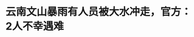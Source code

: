 <!DOCTYPE html>
<html lang="zh-CN">

<head>
    
<title>云南文山暴雨有人员被大水冲走，官方：2人不幸遇难_腾讯新闻</title>
<meta name="keywords" content="暴雨,云南文山,文山,云南,大水,遇难,文山壮族苗族自治州">
<meta name="description" content="极目新闻记者 余渊5月20日，有网友发布视频称，云南文山市高登路附近有人被大水冲走，疑似有人员死亡。市民贾先生（化姓）向极目新闻记者介绍，事发于5月19日，当天文山下了大雨，他的一名亲属在事故中遇难，目前人已送到当地殡仪馆。5月21日上午，文山市殡仪馆工作人员告诉极目新闻记者，他们从事发地附近接到了两具遗体。...">
<meta name="author" content="腾讯网">
<meta name="copyright" content="Copyright 1998 - 2025 Tencent. All Rights Reserved">
<meta property="og:type" content="news" />

<meta property="og:title" content="云南文山暴雨有人员被大水冲走，官方：2人不幸遇难_腾讯新闻" />
<meta property="og:description" content="极目新闻记者 余渊5月20日，有网友发布视频称，云南文山市高登路附近有人被大水冲走，疑似有人员死亡。市民贾先生（化姓）向极目新闻记者介绍，事发于5月19日，当天文山下了大雨，他的一名亲属在事故中遇难，目前人已送到当地殡仪馆。5月21日上午，文山市殡仪馆工作人员告诉极目新闻记者，他们从事发地附近接到了两具遗体。..." />
<meta property="og:url" content="https://news.qq.com/rain/a/20250521A03S3Z00" />
<meta property="og:image" content="https://inews.gtimg.com/news_ls/OdCYgu1QSaBLe6sK8P9G0el26Y71nImIB9D7BLfIA63S0AA_640330/0" />
<meta property="article:author" content="极目新闻" />
<meta property="article:published_time" content="2025-05-21 11:10:12" />
<meta property="category" content="social" />

<meta name="baidu-site-verification" content="jJeIJ5X7pP" />
    <meta charset="utf-8" />
<meta http-equiv="X-UA-Compatible" content="IE=Edge" />
<meta name="viewport" content="width=device-width, initial-scale=1, shrink-to-fit=no" />
<link rel="dns-prefetch" href="mat1.gtimg.com">
<link rel="dns-prefetch" href="i.news.qq.com">
<link rel="shortcut icon" href="https://mat1.gtimg.com/qqcdn/qqindex2021/favicon.ico">
<script nomodule="true" src="https://mat1.gtimg.com/qqcdn/qqindex2021/common-static/20240515201444/core3-37-1.min.js"></script>
<script>
  try {
    if (!window.IntersectionObserver) {
      var observerScript = document.createElement('script');
      observerScript.src = "https://mat1.gtimg.com/qqcdn/qqindex2021/common-static/20241024141058/intersection-observer-polyfill.js";
      document.head.appendChild(observerScript);
    }
  } catch (error) {}
</script>

<script>
  try {
    if (!Element.prototype.scrollTo) {
      var scrollScript = document.createElement('script');
      scrollScript.src = "https://mat1.gtimg.com/qqcdn/qqindex2021/common-static/20241025153001/scroll-behavior-polyfill.js";
      document.head.appendChild(scrollScript);
    }
  } catch (error) {}
</script>
<script>
  try {
    if ('scrollRestoration' in window.history) {
      window.history.scrollRestoration = 'manual';
    }
    window.isPcClient = Boolean(window.electron) && (
      window.navigator.userAgent.indexOf('pc-client') > 0 ||
      window.navigator.userAgent.indexOf('TencentNews') > 0
    );
  } catch {}
</script>
<script>
  try {
    if (window.isPcClient) {
      var bodyStyle = document.createElement('style');
      bodyStyle.innerText = 'body{ zoom: 0.95 }';
      document.head.appendChild(bodyStyle);
    }
  } catch {}
</script>
<script>
  window.DATA = {"url":"https://view.inews.qq.com/a/20250521A03S3Z00","article_id":"20250521A03S3Z00","article_type":"0","title":"云南文山暴雨有人员被大水冲走，官方：2人不幸遇难","desc":"极目新闻记者 余渊5月20日，有网友发布视频称，云南文山市高登路附近有人被大水冲走，疑似有人员死亡。市民贾先生（化姓）向极目新闻记者介绍，事发于5月19日，当天文山下了大雨，他的一名亲属在事故中遇难，目前人已送到当地殡仪馆。5月21日上午，文山市殡仪馆工作人员告诉极目新闻记者，他们从事发地附近接到了两具遗体。...","iNewsRecommendLevel":1,"abstract":"极目新闻记者 余渊5月20日，有网友发布视频称，云南文山市高登路附近有人被大水冲走，疑似有人员死亡。市民贾先生（化姓）向极目新闻记者介绍，事发于5月19日，当天文山下了大雨，他的一名亲属在事故中遇难，目前人已送到当地殡仪馆。5月21日上午，文山市殡仪馆工作人员告诉极目新闻记者，他们从事发地附近接到了两具遗体。...","catalog1":"social","ad_channel_sign":"news","introduction":"","media":"极目新闻","media_id":"5206106","pubtime":"2025-05-21 11:10:12","comment_id":"8413589961","political":0,"cmsId":"20250521A03S3Z00","cms_id":"20250521A03S3Z00","closeAllAd":1,"closeAllFavorite":false,"originContent":{"directory":{"ai_list":null,"enable":2,"list":null},"text":"\u003cdiv class=\"rich_media_content\"\u003e\u003c!--NO_AD_ERROR_2--\u003e\u003cp\u003e极目新闻记者 余渊\u003c/p\u003e\u003cp\u003e5月20日，有网友发布视频称，云南文山市高登路附近有人被大水冲走，疑似有人员死亡。\u003c/p\u003e\u003cp style=\"text-align: center\" data-exeditor-arbitrary-box=\"image-box\"\u003e\u003c!--IMG_0--\u003e\u003c/p\u003e\u003cp\u003e市民贾先生（化姓）向极目新闻记者介绍，事发于5月19日，当天文山下了大雨，他的一名亲属在事故中遇难，目前人已送到当地殡仪馆。\u003c!--NO_AD_0--\u003e\u003c!--EOP_0--\u003e\u003c/p\u003e\u003c!--PARAGRAPH_0--\u003e\u003cp\u003e5月21日上午，文山市殡仪馆工作人员告诉极目新闻记者，他们从事发地附近接到了两具遗体。\u003c/p\u003e\u003cp\u003e文山市一官方部门工作人员向极目新闻记者证实，事件致2人死亡。\u003c/p\u003e\u003cp\u003e公开信息显示，文山市气象台2025年5月19日02时33分发布暴雨黄色预警信号：过去3小时，我市追栗街镇石桥站降雨量达到27.2毫米，预计未来3小时追栗街、平坝、古木、柳井、新平、开化等乡镇（街道）将出现暴雨，请防范可能引发的\u003c!--SECURE_LINK_BEGIN_0--\u003e内涝\u003c!--SECURE_LINK_END_0--\u003e、山洪、地质灾害。\u003c!--NO_AD_1--\u003e\u003c!--EOP_1--\u003e\u003c/p\u003e\u003c!--PARAGRAPH_1--\u003e\u003cp\u003e（来源：极目新闻）\u003c/p\u003e\u003cp\u003e\u003cstrong\u003e更多精彩资讯请在应用市场下载“极目新闻”客户端，未经授权请勿转载，欢迎提供新闻线索，一经采纳即付报酬。24小时报料热线027-86777777。\u003c/strong\u003e\u003c!--NO_AD_2--\u003e\u003c!--EOP_2--\u003e\u003c!--NO_AD_3--\u003e\u003c!--EOP_3--\u003e\u003c!--NO_AD_4--\u003e\u003c!--EOP_4--\u003e\u003c/p\u003e\u003c!--PARAGRAPH_4--\u003e\u003c!--PARAGRAPH_3--\u003e\u003c!--PARAGRAPH_2--\u003e\u003cdiv powered-by=\"qqnews_ex-editor\"\u003e\u003c/div\u003e\u003cstyle\u003e.rich_media_content{--news-tabel-th-night-color: #444444;--news-font-day-color: #333;--news-font-night-color: #d9d9d9;--news-bottom-distance: 22px}.rich_media_content p:not([data-exeditor-arbitrary-box=image-box]){letter-spacing:.5px;line-height:30px;margin-bottom:var(--news-bottom-distance);word-wrap:break-word}.rich_media_content{color:var(--news-font-day-color);font-size:18px}@media(prefers-color-scheme:dark){body:not([data-weui-theme=light]):not([dark-mode-disable=true]) .rich_media_content p:not([data-exeditor-arbitrary-box=image-box]){letter-spacing:.5px;line-height:30px;margin-bottom:var(--news-bottom-distance);word-wrap:break-word}body:not([data-weui-theme=light]):not([dark-mode-disable=true]) .rich_media_content{color:var(--news-font-night-color)}}.data_color_scheme_dark .rich_media_content p:not([data-exeditor-arbitrary-box=image-box]){letter-spacing:.5px;line-height:30px;margin-bottom:var(--news-bottom-distance);word-wrap:break-word}.data_color_scheme_dark .rich_media_content{color:var(--news-font-night-color)}.data_color_scheme_dark .rich_media_content{font-size:18px}.rich_media_content p[data-exeditor-arbitrary-box=image-box]{margin-bottom:11px}.rich_media_content\u003ediv:not(.qnt-video),.rich_media_content\u003esection{margin-bottom:var(--news-bottom-distance)}.rich_media_content hr{margin-bottom:var(--news-bottom-distance)}.rich_media_content .link_list{margin:0;margin-top:20px;min-height:0!important}.rich_media_content blockquote{background:#f9f9f9;border-left:6px solid #ccc;margin:1.5em 10px;padding:.5em 10px}.rich_media_content blockquote p{margin-bottom:0!important}.data_color_scheme_dark .rich_media_content blockquote{background:#323232}@media(prefers-color-scheme:dark){body:not([data-weui-theme=light]):not([dark-mode-disable=true]) .rich_media_content blockquote{background:#323232}}.rich_media_content ol[data-ex-list]{--ol-start: 1;--ol-list-style-type: decimal;list-style-type:none;counter-reset:olCounter calc(var(--ol-start,1) - 1);position:relative}.rich_media_content ol[data-ex-list]\u003eli\u003e:first-child::before{content:counter(olCounter,var(--ol-list-style-type)) '. ';counter-increment:olCounter;font-variant-numeric:tabular-nums;display:inline-block}.rich_media_content ul[data-ex-list]{--ul-list-style-type: circle;list-style-type:none;position:relative}.rich_media_content ul[data-ex-list].nonUnicode-list-style-type\u003eli\u003e:first-child::before{content:var(--ul-list-style-type) ' ';font-variant-numeric:tabular-nums;display:inline-block;transform:scale(0.5)}.rich_media_content ul[data-ex-list].unicode-list-style-type\u003eli\u003e:first-child::before{content:var(--ul-list-style-type) ' ';font-variant-numeric:tabular-nums;display:inline-block;transform:scale(0.8)}.rich_media_content ol:not([data-ex-list]){padding-left:revert}.rich_media_content ul:not([data-ex-list]){padding-left:revert}.rich_media_content table{display:table;border-collapse:collapse;margin-bottom:var(--news-bottom-distance)}.rich_media_content table th,.rich_media_content table td{word-wrap:break-word;border:1px solid #ddd;white-space:nowrap;padding:2px 5px}.rich_media_content table th{font-weight:700;background-color:#f0f0f0;text-align:left}.rich_media_content table p{margin-bottom:0!important}.data_color_scheme_dark .rich_media_content table th{background:var(--news-tabel-th-night-color)}@media(prefers-color-scheme:dark){body:not([data-weui-theme=light]):not([dark-mode-disable=true]) .rich_media_content table th{background:var(--news-tabel-th-night-color)}}.rich_media_content .qqnews_image_desc,.rich_media_content p[type=om-image-desc]{line-height:20px!important;text-align:center!important;font-size:14px!important;color:#666!important}.rich_media_content div[data-exeditor-arbitrary-box=wrap]:not([data-exeditor-arbitrary-box-special-style]){max-width:100%}.rich_media_content .qqnews-content{--wmfont: 0;--wmcolor: transparent;font-size:var(--wmfont);color:var(--wmcolor);line-height:var(--wmfont)!important;margin-bottom:var(--wmfont)!important}.rich_media_content .qqnews_sign_emphasis{background:#f7f7f7}.rich_media_content .qqnews_sign_emphasis ol{word-wrap:break-word;border:none;color:#5c5c5c;line-height:28px;list-style:none;margin:14px 0 6px;padding:16px 15px 4px}.rich_media_content .qqnews_sign_emphasis p{margin-bottom:12px!important}.rich_media_content .qqnews_sign_emphasis ol\u003eli\u003ep{padding-left:30px}.rich_media_content .qqnews_sign_emphasis ol\u003eli{list-style:none}.rich_media_content .qqnews_sign_emphasis ol\u003eli\u003ep:first-child::before{margin-left:-30px;content:counter(olCounter,decimal) ''!important;counter-increment:olCounter!important;font-variant-numeric:tabular-nums!important;background:#37f;border-radius:2px;color:#fff;font-size:15px;font-style:normal;text-align:center;line-height:18px;width:18px;height:18px;margin-right:12px;position:relative;top:-1px}.data_color_scheme_dark .rich_media_content .qqnews_sign_emphasis{background:#262626}.data_color_scheme_dark .rich_media_content .qqnews_sign_emphasis ol\u003eli\u003ep{color:#a9a9a9}@media(prefers-color-scheme:dark){body:not([data-weui-theme=light]):not([dark-mode-disable=true]) .rich_media_content .qqnews_sign_emphasis{background:#262626}body:not([data-weui-theme=light]):not([dark-mode-disable=true]) .rich_media_content .qqnews_sign_emphasis ol\u003eli\u003ep{color:#a9a9a9}}.rich_media_content h1,.rich_media_content h2,.rich_media_content h3,.rich_media_content h4,.rich_media_content h5,.rich_media_content h6{margin-bottom:var(--news-bottom-distance);font-weight:700}.rich_media_content h1{font-size:20px}.rich_media_content h2,.rich_media_content h3{font-size:19px}.rich_media_content h4,.rich_media_content h5,.rich_media_content h6{font-size:18px}.rich_media_content li:empty{display:none}.rich_media_content ul,.rich_media_content ol{margin-bottom:var(--news-bottom-distance)}.rich_media_content div\u003ep:only-child{margin-bottom:0!important}.rich_media_content .cms-cke-widget-title-wrap p{margin-bottom:0!important}\u003c/style\u003e\u003c/div\u003e","version":"v2"},"originAttribute":{"IMG_0":{"bigOrigUrl":"https://inews.gtimg.com/om_bt/OWuMDzkmmilKYTICUBppbjDE9MmaeGqXoTo_uc4Zti3bQAA/0","compressUrl":"https://inews.gtimg.com/om_bt/OWuMDzkmmilKYTICUBppbjDE9MmaeGqXoTo_uc4Zti3bQAA/641","desc":"","fullPic":"1","height":836,"imgurl0":"https://inews.gtimg.com/om_bt/OWuMDzkmmilKYTICUBppbjDE9MmaeGqXoTo_uc4Zti3bQAA/0","imgurl1000":"https://inews.gtimg.com/om_bt/OWuMDzkmmilKYTICUBppbjDE9MmaeGqXoTo_uc4Zti3bQAA/1000","islong":0,"origUrl":"https://inews.gtimg.com/om_bt/OWuMDzkmmilKYTICUBppbjDE9MmaeGqXoTo_uc4Zti3bQAA/641","size":127,"style":"display: inline-block; max-width: 100%; width: 532px","thumb":"https://inews.gtimg.com/om_bt/OWuMDzkmmilKYTICUBppbjDE9MmaeGqXoTo_uc4Zti3bQAA_181x181s/0","url":"https://inews.gtimg.com/om_bt/OWuMDzkmmilKYTICUBppbjDE9MmaeGqXoTo_uc4Zti3bQAA/641","width":532}},"selfDeclare":{},"userAddress":"湖北","card":{"chlid":"5206106","chlname":"极目新闻","desc":"全球眼，中国心，瞭望者，思想家。","icon":"http://inews.gtimg.com/newsapp_ls/0/13313835343_200200/0","msgEntry":1,"uin":"ec304f4513bb7aec09f9921be4e9fdbe12","update_frequency":"0","vip_desc":"楚天都市报官方账号","vip_icon_night":"http://inews.gtimg.com/newsapp_ls/0/14876049528/0","vip_place":"left","vip_type":"30013","vip_icon":"http://inews.gtimg.com/newsapp_ls/0/14876049251/0","vip_type_new":"30013","suid":"8QMd23pY5IUbvz7Q","liveInfo":{"roomID":"1410000175","roomStatus":"2","cms_id":"PLV2025052007851600","article_type":"575"},"cpLevel":1},"interationCount":{"like":0,"collect":1,"share":4},"payment_info":{},"article_is_pay":false,"payment_column_info_v1":{"is_column_pay":false,"read_count_all":0},"tag_info_item":null,"contentWordsNum":346,"extraProperty":{"FeedbackDetailDisableInsert":1,"zanSkinType":""},"relateWelfare":{},"aiSwitch":true,"isOversize":false,"videoArr":[]};
</script>
<script>
  window.channelInfo = {"channelConfig":{"channelNav":[{"_auto_id":"1","active_alien_img":"","alien_img":"","channel_id":"news_news_home","is_local":"0","link":"https://www.qq.com","name_cn":"首页","name_en":"home"},{"_auto_id":"2","active_alien_img":"","alien_img":"","channel_id":"news_news_top","is_local":"0","link":"","name_cn":"要闻","name_en":"news"},{"_auto_id":"4","active_alien_img":"","alien_img":"","channel_id":"news_news_bj","is_local":"1","link":"","name_cn":"北京","name_en":"bj"},{"_auto_id":"5","active_alien_img":"","alien_img":"","channel_id":"news_news_finance","is_local":"0","link":"","name_cn":"财经","name_en":"finance"},{"_auto_id":"6","active_alien_img":"","alien_img":"","channel_id":"news_news_tech","is_local":"0","link":"","name_cn":"科技","name_en":"tech"},{"_auto_id":"7","active_alien_img":"","alien_img":"","channel_id":"tv","is_local":"0","link":"https://v.qq.com/channel/tv/?ptag=qqnews","name_cn":"电视剧","name_en":"tv"},{"_auto_id":"8","active_alien_img":"","alien_img":"","channel_id":"news_news_qa","is_local":"0","link":"","name_cn":"热问","name_en":"qa"},{"_auto_id":"9","active_alien_img":"","alien_img":"","channel_id":"news_news_ent","is_local":"0","link":"","name_cn":"娱乐","name_en":"ent"},{"_auto_id":"10","active_alien_img":"","alien_img":"","channel_id":"variety","is_local":"0","link":"https://v.qq.com/channel/variety/?ptag=qqnews","name_cn":"综艺","name_en":"variety"},{"_auto_id":"11","active_alien_img":"","alien_img":"","channel_id":"news_news_sports","is_local":"0","link":"","name_cn":"体育","name_en":"sports"},{"_auto_id":"13","active_alien_img":"","alien_img":"","channel_id":"news_news_nba","is_local":"0","link":"","name_cn":"NBA","name_en":"nba"},{"_auto_id":"14","active_alien_img":"","alien_img":"","channel_id":"news_news_world","is_local":"0","link":"","name_cn":"国际","name_en":"world"},{"_auto_id":"15","active_alien_img":"","alien_img":"","channel_id":"news_news_mil","is_local":"0","link":"","name_cn":"军事","name_en":"milite"},{"_auto_id":"16","active_alien_img":"","alien_img":"","channel_id":"news_news_auto","is_local":"0","link":"","name_cn":"汽车","name_en":"auto"},{"_auto_id":"17","active_alien_img":"","alien_img":"","channel_id":"news_news_house","is_local":"0","link":"","name_cn":"房产","name_en":"house"},{"_auto_id":"18","active_alien_img":"","alien_img":"","channel_id":"news_news_edu","is_local":"0","link":"","name_cn":"教育","name_en":"edu"},{"_auto_id":"19","active_alien_img":"","alien_img":"","channel_id":"news_news_antip","is_local":"0","link":"","name_cn":"健康","name_en":"health"},{"_auto_id":"20","active_alien_img":"","alien_img":"","channel_id":"news_news_video","is_local":"0","link":"","name_cn":"视频","name_en":"video"},{"_auto_id":"21","active_alien_img":"","alien_img":"","channel_id":"news_news_game","is_local":"0","link":"","name_cn":"游戏","name_en":"games"},{"_auto_id":"22","active_alien_img":"","alien_img":"","channel_id":"news_news_nchupin","is_local":"0","link":"","name_cn":"眼界","name_en":"chupin"},{"_auto_id":"24","active_alien_img":"","alien_img":"","channel_id":"news_news_football","is_local":"0","link":"","name_cn":"足球","name_en":"football"},{"_auto_id":"25","active_alien_img":"","alien_img":"","channel_id":"news_news_kepu","is_local":"0","link":"","name_cn":"科学","name_en":"kepu"},{"_auto_id":"26","active_alien_img":"","alien_img":"","channel_id":"news_news_digi","is_local":"0","link":"","name_cn":"数码","name_en":"digi"},{"_auto_id":"28","active_alien_img":"","alien_img":"","channel_id":"ymzx","is_local":"0","link":"https://gamer.qq.com/v2/cloudgame/game/96897?ichannel=txxwpc0Ftxxwpc1","name_cn":"元梦之星","name_en":"news_news_ymzx"},{"_auto_id":"31","active_alien_img":"","alien_img":"","channel_id":"movie","is_local":"0","link":"https://v.qq.com/channel/movie/?ptag=qqnews","name_cn":"电影","name_en":"movie"},{"_auto_id":"32","active_alien_img":"","alien_img":"","channel_id":"news_news_esport","is_local":"0","link":"","name_cn":"电竞","name_en":"esport"},{"_auto_id":"34","active_alien_img":"","alien_img":"","channel_id":"news_news_history","is_local":"0","link":"","name_cn":"历史","name_en":"history"},{"_auto_id":"35","active_alien_img":"","alien_img":"","channel_id":"news_news_baby","is_local":"0","link":"","name_cn":"育儿","name_en":"baby"},{"_auto_id":"36","active_alien_img":"","alien_img":"","channel_id":"hbjy","is_local":"0","link":"https://gp.qq.com/act/a20250421mnqlx/news.shtml","name_cn":"和平精英","name_en":"news_news_hbjy"},{"_auto_id":"37","active_alien_img":"","alien_img":"","channel_id":"cloud_gamer","is_local":"0","link":"https://gamer.qq.com/?ichannel=txxwpc0Ftxxwpc1","name_cn":"云游戏","name_en":"cloud_gamer"},{"_auto_id":"38","active_alien_img":"","alien_img":"","channel_id":"news_news_lic","is_local":"0","link":"","name_cn":"理财","name_en":"finance_licai"},{"_auto_id":"39","active_alien_img":"","alien_img":"","channel_id":"news_news_istock","is_local":"0","link":"","name_cn":"股票","name_en":"finance_stock"},{"_auto_id":"40","active_alien_img":"","alien_img":"","channel_id":"ren_min_shi_pin","is_local":"0","link":"https://news.qq.com/omn/author/8QMd3Hld74cbujbY?tab=om_video","name_cn":"人民视频","name_en":"ren_min_shi_pin"},{"_auto_id":"41","active_alien_img":"","alien_img":"","channel_id":"news_news_weather","is_local":"0","link":"https://tianqi.qq.com/index.htm","name_cn":"天气","name_en":"weather"}]}};
</script>
<script>
  window.articleConfig = {"rightConfig":[{"_auto_id":"1","category_key":"default","modules":"{\"moduleList\":[{\"title\":\"作者其他文章\",\"id\":\"user_article\"},{\"title\":\"精选视频\",\"id\":\"video_album\",\"videoType\":\"tag\",\"videoId\":\"aUepxrtchGM=\",\"isSticky\":0},{\"title\":\"下载条\",\"id\":\"download_banner\",\"isSticky\":1},{\"title\":\"热点榜\",\"id\":\"hot_rank_list\",\"isSticky\":1},{\"title\":\"广告推广\",\"id\":\"ssp_ad_module\",\"category\":\"ad_ssp\",\"loid\":\"109\",\"isSticky\":1},{\"title\":\"广告推广位\",\"id\":\"c2s_ad_module\",\"category\":\"right_c2s\",\"path\":\"QQcom_all_Rectangle-1|QQcom_all_Rectangle-2|QQcom_all_Rectangle-3\",\"isSticky\":1}]}"},{"_auto_id":"2","category_key":"ent","modules":"{\"moduleList\":[{\"title\":\"作者其他文章\",\"id\":\"user_article\"},{\"title\":\"精选视频\",\"id\":\"video_album\",\"videoType\":\"tag\",\"videoId\":\"aUepxrtchGM=\"},{\"title\":\"下载条\",\"id\":\"download_banner\",\"isSticky\":1},{\"title\":\"热点榜\",\"id\":\"hot_rank_list\",\"isSticky\":1},{\"title\":\"广告推广\",\"id\":\"ssp_ad_module\",\"category\":\"ad_ssp\",\"loid\":\"109\",\"isSticky\":1},{\"title\":\"广告推广\",\"id\":\"ssp_ad_module\",\"category\":\"ad_ssp\",\"loid\":\"117\",\"isSticky\":1}]}"},{"_auto_id":"3","category_key":"game","modules":"{\"moduleList\":[{\"title\":\"作者其他文章\",\"id\":\"user_article\"},{\"title\":\"精选视频\",\"id\":\"video_album\",\"videoType\":\"tag\",\"videoId\":\"aUepxrtchGM=\"},{\"title\":\"热门游戏\",\"id\":\"recommend_game\",\"isSticky\":0},{\"title\":\"下载条\",\"id\":\"download_banner\",\"isSticky\":1},{\"title\":\"热点榜\",\"id\":\"hot_rank_list\",\"isSticky\":1},{\"title\":\"广告推广\",\"id\":\"ssp_ad_module\",\"category\":\"ad_ssp\",\"loid\":\"109\",\"isSticky\":1},{\"title\":\"广告推广位\",\"id\":\"c2s_ad_module\",\"category\":\"right_c2s\",\"path\":\"QQcom_all_Rectangle-1|QQcom_all_Rectangle-2|QQcom_all_Rectangle-3\",\"isSticky\":1}]}"},{"_auto_id":"4","category_key":"tech","modules":"{\"moduleList\":[{\"title\":\"作者其他文章\",\"id\":\"user_article\"},{\"title\":\"精选视频\",\"id\":\"video_album\",\"videoType\":\"tag\",\"videoId\":\"aUepxrtchGM=\"},{\"title\":\"下载条\",\"id\":\"download_banner\",\"isSticky\":1},{\"title\":\"热点榜\",\"id\":\"hot_rank_list\",\"isSticky\":1},{\"title\":\"广告推广\",\"id\":\"ssp_ad_module\",\"category\":\"ad_ssp\",\"loid\":\"109\",\"isSticky\":1},{\"title\":\"广告推广位\",\"id\":\"c2s_ad_module\",\"category\":\"right_c2s\",\"path\":\"QQcom_all_Rectangle-1|QQcom_all_Rectangle-2|QQcom_all_Rectangle-3\",\"isSticky\":1}]}"},{"_auto_id":"5","category_key":"finance","modules":"{\"moduleList\":[{\"title\":\"作者其他文章\",\"id\":\"user_article\"},{\"title\":\"精选视频\",\"id\":\"video_album\",\"videoType\":\"tag\",\"videoId\":\"aUepxrtchGM=\"},{\"title\":\"下载条\",\"id\":\"download_banner\",\"isSticky\":1},{\"title\":\"热点榜\",\"id\":\"hot_rank_list\",\"isSticky\":1},{\"title\":\"广告推广\",\"id\":\"ssp_ad_module\",\"category\":\"ad_ssp\",\"loid\":\"109\",\"isSticky\":1},{\"title\":\"广告推广位\",\"id\":\"c2s_ad_module\",\"category\":\"right_c2s\",\"path\":\"QQcom_all_Rectangle-1|QQcom_all_Rectangle-2|QQcom_all_Rectangle-3\",\"isSticky\":1}]}"},{"_auto_id":"6","category_key":"news","modules":"{\"moduleList\":[{\"title\":\"作者其他文章\",\"id\":\"user_article\"},{\"title\":\"精选视频\",\"id\":\"video_album\",\"videoType\":\"tag\",\"videoId\":\"aUepxrtchGM=\"},{\"title\":\"下载条\",\"id\":\"download_banner\",\"isSticky\":1},{\"title\":\"热点榜\",\"id\":\"hot_rank_list\",\"isSticky\":1},{\"title\":\"广告推广\",\"id\":\"ssp_ad_module\",\"category\":\"ad_ssp\",\"loid\":\"109\",\"isSticky\":1},{\"title\":\"广告推广位\",\"id\":\"c2s_ad_module\",\"category\":\"right_c2s\",\"path\":\"QQcom_all_Rectangle-1|QQcom_all_Rectangle-2|QQcom_all_Rectangle-3\",\"isSticky\":1}]}"},{"_auto_id":"7","category_key":"fashion","modules":"{\"moduleList\":[{\"title\":\"作者其他文章\",\"id\":\"user_article\"},{\"title\":\"精选视频\",\"id\":\"video_album\",\"videoType\":\"tag\",\"videoId\":\"aUepxrtchGM=\"},{\"title\":\"下载条\",\"id\":\"download_banner\",\"isSticky\":1},{\"title\":\"热点榜\",\"id\":\"hot_rank_list\",\"isSticky\":1},{\"title\":\"广告推广\",\"id\":\"ssp_ad_module\",\"category\":\"ad_ssp\",\"loid\":\"109\",\"isSticky\":1},{\"title\":\"广告推广位\",\"id\":\"c2s_ad_module\",\"category\":\"right_c2s\",\"path\":\"QQcom_all_Rectangle-1|QQcom_all_Rectangle-2|QQcom_all_Rectangle-3\",\"isSticky\":1}]}"},{"_auto_id":"8","category_key":"sports","modules":"{\"moduleList\":[{\"title\":\"作者其他文章\",\"id\":\"user_article\"},{\"title\":\"精选视频\",\"id\":\"video_album\",\"videoType\":\"tag\",\"videoId\":\"aUepxrtchGM=\"},{\"title\":\"下载条\",\"id\":\"download_banner\",\"isSticky\":1},{\"title\":\"热点榜\",\"id\":\"hot_rank_list\",\"isSticky\":1},{\"title\":\"广告推广\",\"id\":\"ssp_ad_module\",\"category\":\"ad_ssp\",\"loid\":\"109\",\"isSticky\":1},{\"title\":\"广告推广位\",\"id\":\"c2s_ad_module\",\"category\":\"right_c2s\",\"path\":\"QQcom_all_Rectangle-1|QQcom_all_Rectangle-2|QQcom_all_Rectangle-3\",\"isSticky\":1}]}"},{"_auto_id":"9","category_key":"health","modules":"{\"moduleList\":[{\"title\":\"作者其他文章\",\"id\":\"user_article\"},{\"title\":\"精选视频\",\"id\":\"video_album\",\"videoType\":\"tag\",\"videoId\":\"aUepxrtchGM=\"},{\"title\":\"下载条\",\"id\":\"download_banner\",\"isSticky\":1},{\"title\":\"热点榜\",\"id\":\"hot_rank_list\",\"isSticky\":1},{\"title\":\"广告推广\",\"id\":\"ssp_ad_module\",\"category\":\"ad_ssp\",\"loid\":\"109\",\"isSticky\":1},{\"title\":\"广告推广位\",\"id\":\"c2s_ad_module\",\"category\":\"right_c2s\",\"path\":\"QQcom_all_Rectangle-1|QQcom_all_Rectangle-2|QQcom_all_Rectangle-3\",\"isSticky\":1}]}"},{"_auto_id":"10","category_key":"nba","modules":"{\"moduleList\":[{\"title\":\"作者其他文章\",\"id\":\"user_article\"},{\"title\":\"精选视频\",\"id\":\"video_album\",\"videoType\":\"tag\",\"videoId\":\"aUepxrtchGM=\"},{\"title\":\"下载条\",\"id\":\"download_banner\",\"isSticky\":1},{\"title\":\"热点榜\",\"id\":\"hot_rank_list\",\"isSticky\":1},{\"title\":\"广告推广\",\"id\":\"ssp_ad_module\",\"category\":\"ad_ssp\",\"loid\":\"109\",\"isSticky\":1},{\"title\":\"广告推广位\",\"id\":\"c2s_ad_module\",\"category\":\"right_c2s\",\"path\":\"QQcom_all_Rectangle-1|QQcom_all_Rectangle-2|QQcom_all_Rectangle-3\",\"isSticky\":1}]}"},{"_auto_id":"11","category_key":"edu","modules":"{\"moduleList\":[{\"title\":\"作者其他文章\",\"id\":\"user_article\"},{\"title\":\"精选视频\",\"id\":\"video_album\",\"videoType\":\"tag\",\"videoId\":\"aUWpxLNdg2c=\"},{\"title\":\"下载条\",\"id\":\"download_banner\",\"isSticky\":1},{\"title\":\"热点榜\",\"id\":\"hot_rank_list\",\"isSticky\":1},{\"title\":\"广告推广\",\"id\":\"ssp_ad_module\",\"category\":\"ad_ssp\",\"loid\":\"109\",\"isSticky\":1},{\"title\":\"广告推广位\",\"id\":\"c2s_ad_module\",\"category\":\"right_c2s\",\"path\":\"QQcom_all_Rectangle-1|QQcom_all_Rectangle-2|QQcom_all_Rectangle-3\",\"isSticky\":1}]}"},{"_auto_id":"12","category_key":"ad","modules":"{\"moduleList\":[{\"title\":\"广告推广\",\"id\":\"ssp_ad_module\",\"category\":\"ad_ssp\",\"loid\":\"109\",\"isSticky\":1},{\"title\":\"广告推广位\",\"id\":\"c2s_ad_module\",\"category\":\"right_c2s\",\"path\":\"QQcom_all_Rectangle-1|QQcom_all_Rectangle-2|QQcom_all_Rectangle-3\",\"isSticky\":1}]}"}],"tonglanAdConfig":[{"_auto_id":"1","modules":"{\"moduleList\":[{\"title\":\"广告推广位\",\"id\":\"top\",\"category\":\"top_c2s\",\"path\":\"QQcom_all_Width1-1\"},{\"title\":\"广告推广位\",\"id\":\"bottom\",\"category\":\"bottom_c2s\",\"path\":\"QQcom_all_Width1-2\"}]}"}],"bottomConfig":[],"videoAdConfig":[{"_auto_id":"1","normal_time":"10","switch":"1","video_count":"0","video_time":"0"}],"rightGameConfig":[{"_auto_id":"2","desc":"连续登录送游戏钻石，群雄共聚称霸沙城","icon":"https://inews.gtimg.com/newsapp_bt/0/0627161037914_3816/0","link":"https://s.iwan.qq.com/opengame/tenvideo/index.html?hidestatusbar=1&hidetitlebar=1&immersive=1&syswebview=1&landscape=1&gameid=49085&url=https%3A%2F%2Fgz-file.91ninthpalace.com%2Fwzzx%2Findex_tencent_iwan.html%20&ref_ele=90015","name":"王者之心2"},{"_auto_id":"3","desc":"上线送VIP！万人同屏横扫沙城","icon":"https://inews.gtimg.com/newsapp_bt/0/0627155752146_4584/0","link":"https://s.iwan.qq.com/opengame/tenvideo/index.html?hidestatusbar=1&hidetitlebar=1&immersive=1&landscape=1&syswebview=1&gameid=47203&url=https%3A%2F%2Fcqss2login.bigrnet.com%2Fiwan%2Fh5%2Fplay%2Floading&ref_ele=90015","name":"传奇盛世"},{"_auto_id":"4","desc":"超高爆率，经典玩法","icon":"https://inews.gtimg.com/newsapp_bt/0/0627160641137_9103/0","link":"https://s.iwan.qq.com/opengame/tenvideo/index.html?hidestatusbar=1&hidetitlebar=1&immersive=1&syswebview=1&gameid=43803&url=https%3A%2F%2Fsdk.mxzgame.com%2FGames%2Fportal%2F108337%2FTXVApp&ref_ele=90015","name":"新不良人"},{"_auto_id":"6","desc":"超多福利登录即领，海量游戏任你畅玩","icon":"https://inews.gtimg.com/newsapp_bt/0/111315495935_3595/0","link":"https://dldir3.qq.com/minigamefile/webdownloads/QQGameMini_silent_1002020001_cid0.exe","name":"QQ游戏大厅"},{"_auto_id":"7","desc":"纯正经典玩法，欢乐挑战赛火热来袭","icon":"https://inews.gtimg.com/newsapp_bt/0/070918050891_4971/0","link":"https://minigame.qq.com/h5game_frame_test/?appid=200904&ifid=1502020001","name":"欢乐斗地主"},{"_auto_id":"8","desc":"新服大放送，享赚你就来","icon":"https://inews.gtimg.com/newsapp_bt/0/0627154608860_7318/0","link":"https://s.iwan.qq.com/opengame/tenvideo/index.html?hidestatusbar=1&hidetitlebar=1&immersive=1&syswebview=1&landscape=1&gameid=43403&url=https%3A%2F%2Flogin-wxxyx2-bzsc.jikewan.com%2Fgame%2Fcqtxvideo.html&ref_ele=90015","name":"百战沙城"},{"_auto_id":"9","desc":"全新极速版本爽玩！送新武魂转换卡","icon":"https://inews.gtimg.com/newsapp_bt/0/1016115936984_7153/0","link":"https://s.iwan.qq.com/opengame/tenvideo/index.html?hidestatusbar=1&hidetitlebar=1&immersive=1&syswebview=1&gameid=51477&url=https%3A%2F%2Fh5sdk.cdqcwl.com%2Fsdk%2Ftxaiwandefault%2Fce43a6806214ed5b3e2227ca7e99e27a%2F2231&ref_ele=90015","name":"斗罗大陆"},{"_auto_id":"10","desc":"原汁原味，正版授权","icon":"https://inews.gtimg.com/newsapp_bt/0/0627160844946_1794/0","link":"https://s.iwan.qq.com/opengame/tenvideo/index.html?hidetitlebar=1&immersive=1&syswebview=1&landscape=1&gameid=37275&url=https%3A%2F%2Fsdk.mxzgame.com%2FGames%2Fportal%2F100211%2FTXVApp&ref_ele=90015","name":"原始传奇"},{"_auto_id":"11","desc":"登录领神秘巨星，打造巅峰阵容","icon":"https://inews.gtimg.com/newsapp_bt/0/0701170959368_8122/0","link":"https://s.iwan.qq.com/opengame/tenvideo/index.html?hidestatusbar=1&hidetitlebar=1&immersive=1&syswebview=1&gameid=40591&url=https%3A%2F%2Frh.diaigame.com%2Fh5plat%2Fplay%2Fpackage_code%2FP0012462&ref_ele=90015","name":"巅峰冠军足球"},{"_auto_id":"12","desc":"赛季制实时PVP联机对战","icon":"https://inews.gtimg.com/newsapp_bt/0/0701165259701_7142/0","link":"https://s.iwan.qq.com/opengame/tenvideo/index.html?hidestatusbar=1&hidetitlebar=1&immersive=1&syswebview=1&gameid=49634&url=https%3A%2F%2Ffootball.shenshoucdn.com%2Ffootball_new%2Fh5%2Ftxsp%2Findex.html&ref_ele=90015","name":"球场风云"},{"_auto_id":"13","desc":"专注超爽打宝体验","icon":"https://inews.gtimg.com/newsapp_bt/0/0627154956673_3154/0","link":"https://s.iwan.qq.com/opengame/tenvideo/index.html?hidestatusbar=1&hidetitlebar=1&immersive=1&syswebview=1&gameid=41057&url=https%3A%2F%2Fh5apily.fire2333.com%2Fh5sdk%2Ftxshipin%2Findex%2F3200222%2F3200112&ref_ele=90015","name":"传奇至尊"},{"_auto_id":"16","desc":"火爆新服，福利满满","icon":"https://inews.gtimg.com/newsapp_bt/0/0701171307639_4759/0","link":"https://s.iwan.qq.com/opengame/tenvideo/index.html?hidestatusbar=1&hidetitlebar=1&immersive=1&syswebview=1&gameid=50335&url=https%3A%2F%2Fh5-union-cdn.pptgame.cn%2Findex.html%3Ftx_package_id%3D10202%20&ref_ele=90015","name":"火源战纪"},{"_auto_id":"17","desc":"魔幻风格，超大场面","icon":"https://inews.gtimg.com/newsapp_bt/0/0701171500721_6895/0","link":"https://s.iwan.qq.com/opengame/tenvideo/index.html?hidestatusbar=1&hidetitlebar=1&immersive=1&syswebview=1&gameid=33112&url=https%3A%2F%2Fcsjs-tx.ebibi.com%2Fgame%2Fh5iwan-wwzs%2Fmain%2Findex.html&ref_ele=90015","name":"万王之神"},{"_auto_id":"19","desc":"经典神话背景，高清细腻画质","icon":"https://inews.gtimg.com/newsapp_bt/0/0709181543493_4955/0","link":"https://s.iwan.qq.com/opengame/tenvideo/index.html?hidestatusbar=1&hidetitlebar=1&immersive=1&syswebview=1&gameid=39686&url=https%3A%2F%2Fsdk.gz.1253361160.clb.myqcloud.com%2FGames%2Fportal%2F108311%2FTXVApp&ref_ele=90015","name":"凡人神将传"}]};
</script>
<script src="https://mat1.gtimg.com/www/js/emonitor/custom_ed041a23.js" charset="utf-8"></script>
<script>
  try {
    window.emonitorIns = emonitor.create({
      name: 'newsqq_normalArticle',
      atta: {
        name: 'newsqq',
      },
      mode: '007',
    });
  } catch (err) {
    console.warn(err);
  }
</script>
<link href="https://mat1.gtimg.com/qqcdn/qqindex2021/common-static/hel/qqnews-pc-dc_20250515055953/static/css/static.css" rel="stylesheet">

<script>window.__HEL_PRESET_META__={"qqnews-pc-components":{"app":{"id":1366,"name":"qqnews-pc-components","app_group_name":"qqnews-pc-components","proj_ver":{"map":{},"utime":0},"online_version":"qqnews-pc-components_20250515055747","build_version":"qqnews-pc-components_20250520070753","update_at":"2025-05-20T11:08:42.000Z","desc":"set by [init], from container [formal.pc.dc.sz101004] worker [1]"},"version":{"sub_app_name":"qqnews-pc-components","sub_app_version":"qqnews-pc-components_20250520070753","src_map":{"webDirPath":"https://mat1.gtimg.com/qqcdn/qqindex2021/common-static/hel/qqnews-pc-components_20250520070753","htmlIndexSrc":"https://mat1.gtimg.com/qqcdn/qqindex2021/common-static/hel/qqnews-pc-components_20250520070753/index.html","extractMode":"all","iframeSrc":"","chunkCssSrcList":["https://mat1.gtimg.com/qqcdn/qqindex2021/common-static/hel/qqnews-pc-components_20250520070753/static/css/index.css"],"chunkJsSrcList":["https://mat1.gtimg.com/qqcdn/qqindex2021/common-static/hel/qqnews-pc-components_20250520070753/static/js/index.js"],"staticCssSrcList":[],"staticJsSrcList":["https://mat1.gtimg.com/qqcdn/qqindex2021/static/20231212123233/react.production.min.js","https://mat1.gtimg.com/qqcdn/qqindex2021/static/20231212123233/react-dom.production.min.js","https://mat1.gtimg.com/qqcdn/qqindex2021/common-static/hel/hel-base-v16.js"],"relativeCssSrcList":[],"relativeJsSrcList":[],"privCssSrcList":[],"srvModSrcList":[],"srvModSrcIndex":"","headAssetList":[{"tag":"staticScript","append":false,"attrs":{"src":"https://mat1.gtimg.com/qqcdn/qqindex2021/static/20231212123233/react.production.min.js"}},{"tag":"staticScript","append":false,"attrs":{"src":"https://mat1.gtimg.com/qqcdn/qqindex2021/static/20231212123233/react-dom.production.min.js"}},{"tag":"staticScript","append":false,"attrs":{"src":"https://mat1.gtimg.com/qqcdn/qqindex2021/common-static/hel/hel-base-v16.js"}},{"tag":"script","append":true,"attrs":{"src":"https://mat1.gtimg.com/qqcdn/qqindex2021/common-static/hel/qqnews-pc-components_20250520070753/static/js/index.js","defer":""}},{"tag":"link","append":true,"attrs":{"href":"https://mat1.gtimg.com/qqcdn/qqindex2021/common-static/hel/qqnews-pc-components_20250520070753/static/css/index.css","rel":"stylesheet"}}],"bodyAssetList":[]},"update_at":"2025-05-20T11:08:42.000Z","create_at":"2025-05-20T11:08:42.000Z","_worker_id":"1","_is_backup":true}}}</script>
<script>window.__VIEW_PATH__="article.ejs";</script>
</head>

<body id="dc-normal-body">
  <div id="top-nav"></div>
  <div id="topAd"></div>
  <div class="qqweb-pc-content ">
    <div class="content-left">
      <div class="content">
        <div class="left-tool" id="left-tool"></div>
                <div class="content-article">
            <div id="article-column-tag"></div>
            <h1>云南文山暴雨有人员被大水冲走，官方：2人不幸遇难</h1>
            <div id="article-author"></div>
            <div id="article-content"></div>
          <div id="article-status"></div>
          <div id="relate-question"></div>
          <div class="recommend-con" id="ArticleBottom"></div>
        </div>
      </div>
      <div id="article-comment"></div>
      <div id="recommend"></div>
      <div id="bottomAd"></div>
      <div id="article-footer"></div>
    </div>
    <div id="content-right" class="content-right"></div>
  </div>
  <div id="go-top"></div>
  <script>
    var navDom = document.getElementById('top-nav');
    if (window.isPcClient && navDom) {
      navDom.style.height = '0';
    }
  </script>
    <script type="text/javascript">
  var TIME_BEFORE_LOAD_CRYSTAL = Date.now();
</script>
<script src="https://mat1.gtimg.com/qqcdn/qqindex2021/advertisement/qqdc/crystal.202504291215.min.js" id="l_qq_com"></script>
<script type="text/javascript">
  if (typeof crystal === 'undefined' && Math.random() <= 1) {
    (function() {
      var TIME_AFTER_LOAD_CRYSTAL = Date.now();
      var img = new Image(1, 1);
      img.src = "//dp3.qq.com/qqcom/?adb=1&dm=new&err=1002&blockjs=" + (TIME_AFTER_LOAD_CRYSTAL - TIME_BEFORE_LOAD_CRYSTAL);
    })();
  }
</script>
    <iframe style="display: none;" src="https://i.news.qq.com/web_backend/getWebPacUid"></iframe>
<script src="https://mat1.gtimg.com/qqcdn/qqindex2021/common-static/20240805160928/react.production.min.js"></script>
<script src="https://mat1.gtimg.com/qqcdn/qqindex2021/common-static/20240805160928/react-dom.production.min.js"></script>
<script src="https://mat1.gtimg.com/qqcdn/qqindex2021/common-static/20241018171503/universal-report.min.js"></script>
<script defer type="text/javascript" src="https://mat1.gtimg.com/qqcdn/qqindex2021/libs/barrier/aria.js?appid=9327b8b06379d9d1728bbfbe2025ef9c" charset="utf-8"></script>
<script defer src="https://t.captcha.qq.com/TCaptcha.js"></script>
<script>document.cookie="hel_err=;path=/;";</script>
<script src="https://mat1.gtimg.com/qqcdn/qqindex2021/common-static/hel/hel-base-v16.js"></script>
<script src="https://mat1.gtimg.com/qqcdn/qqindex2021/common-static/hel/qqnews-pc-hel-entry_20250117174052/static/js/index.js"></script>
<link rel="preload" href="https://mat1.gtimg.com/qqcdn/qqindex2021/common-static/hel/qqnews-pc-dc_20250515055953/static/js/static.js" as="script">
<link rel="preload" href="https://mat1.gtimg.com/qqcdn/qqindex2021/common-static/hel/qqnews-pc-components_20250520070753/static/js/index.js" as="script">
<script>window.loadProject("https://mat1.gtimg.com/qqcdn/qqindex2021/common-static/hel/qqnews-pc-dc_20250515055953/static/js/static.js");</script>
<iframe id="videoFrame" style="display: none;" src="https://video.qq.com/cookie/sync_qqnews.html"></iframe>
</body>

</html>
